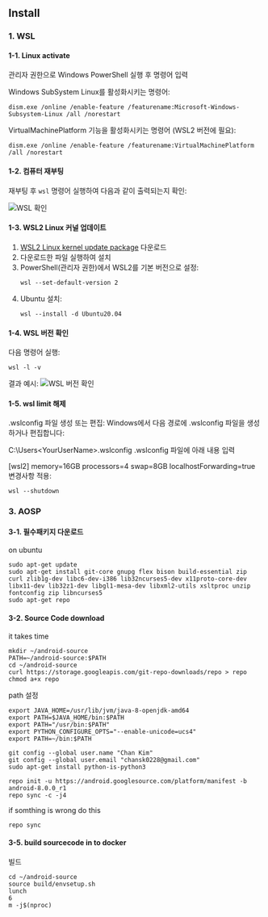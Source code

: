 ## Install

### 1. WSL

#### 1-1. Linux activate
관리자 권한으로 Windows PowerShell 실행 후 명령어 입력

Windows SubSystem Linux를 활성화시키는 명령어:
```
dism.exe /online /enable-feature /featurename:Microsoft-Windows-Subsystem-Linux /all /norestart
```

VirtualMachinePlatform 기능을 활성화시키는 명령어 (WSL2 버전에 필요):
```
dism.exe /online /enable-feature /featurename:VirtualMachinePlatform /all /norestart
```

#### 1-2. 컴퓨터 재부팅
재부팅 후 `wsl` 명령어 실행하여 다음과 같이 출력되는지 확인:

![WSL 확인](https://github.com/user-attachments/assets/73e7fc10-65c7-4f35-a4ea-b6d89446abe2)

#### 1-3. WSL2 Linux 커널 업데이트
1. [WSL2 Linux kernel update package](https://aka.ms/wsl2kernel) 다운로드
2. 다운로드한 파일 실행하여 설치
3. PowerShell(관리자 권한)에서 WSL2를 기본 버전으로 설정:
   ```
   wsl --set-default-version 2
   ```
4. Ubuntu 설치:
   ```
   wsl --install -d Ubuntu20.04
   ```

#### 1-4. WSL 버전 확인
다음 명령어 실행:
```
wsl -l -v
```

결과 예시:
![WSL 버전 확인](https://github.com/user-attachments/assets/313cd0a1-84b8-47ff-b37b-70439624b03f)

#### 1-5. wsl limit 해제
.wslconfig 파일 생성 또는 편집: Windows에서 다음 경로에 .wslconfig 파일을 생성하거나 편집합니다:

C:\Users\<YourUserName>\.wslconfig
.wslconfig 파일에 아래 내용 입력

[wsl2]
memory=16GB
processors=4
swap=8GB
localhostForwarding=true
변경사항 적용:

```
wsl --shutdown
```


### 3. AOSP

#### 3-1. 필수패키지 다운로드
on ubuntu
```
sudo apt-get update
sudo apt-get install git-core gnupg flex bison build-essential zip curl zlib1g-dev libc6-dev-i386 lib32ncurses5-dev x11proto-core-dev libx11-dev lib32z1-dev libgl1-mesa-dev libxml2-utils xsltproc unzip fontconfig zip libncurses5
sudo apt-get repo
```

#### 3-2. Source Code download
it takes time
```
mkdir ~/android-source
PATH=~/android-source:$PATH
cd ~/android-source
curl https://storage.googleapis.com/git-repo-downloads/repo > repo
chmod a+x repo
```
path 설정
```
export JAVA_HOME=/usr/lib/jvm/java-8-openjdk-amd64
export PATH=$JAVA_HOME/bin:$PATH
export PATH="/usr/bin:$PATH"
export PYTHON_CONFIGURE_OPTS="--enable-unicode=ucs4"
export PATH=~/bin:$PATH
```

```
git config --global user.name "Chan Kim"
git config --global user.email "chansk0228@gmail.com"
sudo apt-get install python-is-python3

repo init -u https://android.googlesource.com/platform/manifest -b android-8.0.0_r1
repo sync -c -j4
```

if somthing is wrong do this
```
repo sync
```

#### 3-5. build sourcecode in to docker
빌드
```
cd ~/android-source
source build/envsetup.sh
lunch
6
m -j$(nproc)
```
